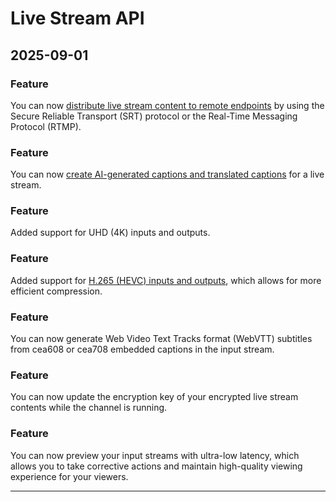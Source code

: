 # Live Stream API

## 2025-09-01

### Feature

You can now [distribute live stream content to remote endpoints](https://cloud.google.com/livestream/docs/how-to/distribute-live-streams) by using the Secure Reliable Transport (SRT) protocol or the Real-Time Messaging Protocol (RTMP).

### Feature

You can now [create AI-generated captions and translated captions](https://cloud.google.com/livestream/docs/how-to/configure-captions-and-translations) for a live stream.

### Feature

Added support for UHD (4K) inputs and outputs.

### Feature

Added support for [H.265 (HEVC) inputs and outputs](https://cloud.google.com/livestream/docs/how-to/create-channels#create_channel_h265), which allows for more efficient compression.

### Feature

You can now generate Web Video Text Tracks format (WebVTT) subtitles from cea608 or cea708 embedded captions in the input stream.

### Feature

You can now update the encryption key of your encrypted live stream contents while the channel is running.

### Feature

You can now preview your input streams with ultra-low latency, which allows you to take corrective actions and maintain high-quality viewing experience for your viewers.

---
